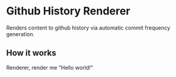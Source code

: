 # Github History Renderer

Renders content to github history via automatic commit frequency generation.

## How it works

Renderer, render me "Hello world!"
